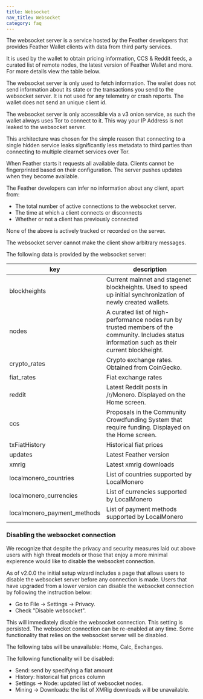 ```yaml
---
title: Websocket
nav_title: Websocket
category: faq
---
```


The websocket server is a service hosted by the Feather developers that provides Feather Wallet clients with data from third party services.

It is used by the wallet to obtain pricing information, CCS & Reddit feeds, a curated list of remote nodes, the latest version of Feather Wallet and more. For more details view the table below.

The websocket server is only used to fetch information. The wallet does not send information about its state or the transactions you send to the websocket server. It is not used for any telemetry or crash reports. The wallet does not send an unique client id.

The websocket server is only accessible via a v3 onion service, as such the wallet always uses Tor to connect to it. This way your IP Address is not leaked to the websocket server.

This architecture was chosen for the simple reason that connecting to a single hidden service leaks significantly less metadata to third parties than connecting to  multiple clearnet services over Tor. 

When Feather starts it requests all available data. Clients cannot be fingerprinted based on their configuration. The server pushes updates when they become available.

The Feather developers can infer no information about any client, apart from:

- The total number of active connections to the websocket server.
- The time at which a client connects or disconnects
- Whether or not a client has previously connected

None of the above is actively tracked or recorded on the server.

The websocket server cannot make the client show arbitrary messages.

The following data is provided by the websocket server:

|key                        |description|
|---------------------------|---------|
|blockheights               |Current mainnet and stagenet blockheights. Used to speed up initial synchronization of newly created wallets.|
|nodes                      |A curated list of high-performance nodes run by trusted members of the community. Includes status information such as their current blockheight.|
|crypto_rates               |Crypto exchange rates. Obtained from CoinGecko. |
|fiat_rates                 |Fiat exchange rates |
|reddit                     |Latest Reddit posts in /r/Monero. Displayed on the Home screen.|
|ccs                        |Proposals in the Community Crowdfunding System that require funding. Displayed on the Home screen.|
|txFiatHistory              |Historical fiat prices|
|updates                    |Latest Feather version |
|xmrig                      |Latest xmrig downloads |
|localmonero_countries      |List of countries supported by LocalMonero|
|localmonero_currencies     |List of currencies supported by LocalMonero|
|localmonero_payment_methods|List of payment methods supported by LocalMonero|

### Disabling the websocket connection

We recognize that despite the privacy and security measures laid out above users with high threat models or those that enjoy a more minimal expierence would like to disable the websocket connection. 

As of v2.0.0 the initial setup wizard includes a page that allows users to disable the websocket server before any connection is made. Users that have upgraded from a lower version can disable the websocket connection by following the instruction below:

- Go to File → Settings → Privacy.
- Check "Disable websocket". 

This will immediately disable the websocket connection. This setting is persisted. The websocket connection can be re-enabled at any time. Some functionality that relies on the websocket server will be disabled.

The following tabs will be unavailable: Home, Calc, Exchanges.

The following functionality will be disabled: 

- Send: send by specifying a fiat amount
- History: historical fiat prices column
- Settings → Node: updated list of websocket nodes.
- Mining → Downloads: the list of XMRig downloads will be unavailable.
